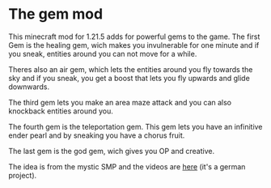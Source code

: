 # The gem mod

This minecraft mod for 1.21.5 adds for powerful gems to the game. The first Gem is the healing gem, wich makes you invulnerable for one minute and if you sneak, entities around you can not move for a while.

Theres also an air gem, which lets the entities around you fly towards the sky and if you sneak, you get a boost that lets you fly upwards and glide downwards.

The third gem lets you make an area maze attack and you can also knockback entities around you.

The fourth gem is the teleportation gem. This gem lets you have an infinitive ender pearl and by sneaking you have a chorus fruit.

The last gem is the god gem, wich gives you OP and creative.

The idea is from the mystic SMP and the videos are [here](https://www.youtube.com/watch?v=VZSXLkJRAT8&list=PLflCuSjH2M8pAiRPs5mSEp1M2mI_W9G2L)  (it's a german project).
